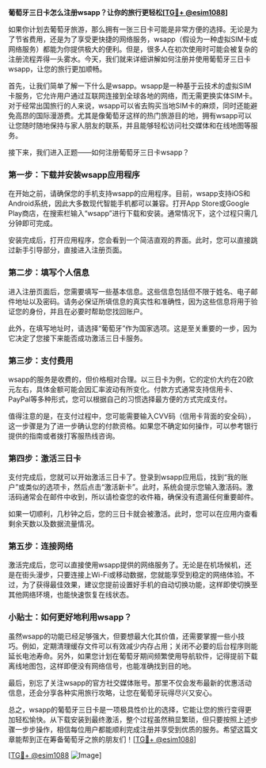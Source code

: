 **葡萄牙三日卡怎么注册wsapp？让你的旅行更轻松[[TG💪+ @esim1088](https://t.me/s/esim1088)]**

如果你计划去葡萄牙旅游，那么拥有一张三日卡可能是非常方便的选择。无论是为了节省费用，还是为了享受更快捷的网络服务，wsapp（假设为一种虚拟SIM卡或网络服务）都能为你提供极大的便利。但是，很多人在初次使用时可能会被复杂的注册流程弄得一头雾水。今天，我们就来详细讲解如何注册并使用葡萄牙三日卡wsapp，让您的旅行更加顺畅。

首先，让我们简单了解一下什么是wsapp。wsapp是一种基于云技术的虚拟SIM卡服务，它允许用户通过互联网连接到全球各地的网络，而无需更换实体SIM卡。对于经常出国旅行的人来说，wsapp可以省去购买当地SIM卡的麻烦，同时还能避免高昂的国际漫游费。尤其是像葡萄牙这样的热门旅游目的地，拥有wsapp可以让您随时随地保持与家人朋友的联系，并且能够轻松访问社交媒体和在线地图等服务。

接下来，我们进入正题——如何注册葡萄牙三日卡wsapp？

### 第一步：下载并安装wsapp应用程序

在开始之前，请确保您的手机支持wsapp的应用程序。目前，wsapp支持iOS和Android系统，因此大多数现代智能手机都可以兼容。打开App Store或Google Play商店，在搜索栏输入“wsapp”进行下载和安装。通常情况下，这个过程只需几分钟即可完成。

安装完成后，打开应用程序，您会看到一个简洁直观的界面。此时，您可以直接跳过新手引导部分，直接进入注册页面。

### 第二步：填写个人信息

进入注册页面后，您需要填写一些基本信息。这些信息包括但不限于姓名、电子邮件地址以及密码。请务必保证所填信息的真实性和准确性，因为这些信息将用于验证您的身份，并且在必要时帮助您找回账户。

此外，在填写地址时，请选择“葡萄牙”作为国家选项。这是至关重要的一步，因为它决定了您接下来能否成功激活三日卡服务。

### 第三步：支付费用

wsapp的服务是收费的，但价格相对合理。以三日卡为例，它的定价大约在20欧元左右，具体金额可能会因汇率波动有所变化。付款方式通常支持信用卡、PayPal等多种形式，您可以根据自己的习惯选择最方便的方式完成支付。

值得注意的是，在支付过程中，您可能需要输入CVV码（信用卡背面的安全码），这一步骤是为了进一步确认您的付款资格。如果您不确定如何操作，可以参考银行提供的指南或者拨打客服热线咨询。

### 第四步：激活三日卡

支付完成后，您就可以开始激活三日卡了。登录到wsapp应用后，找到“我的账户”或类似的选项卡，然后点击“激活新卡”。此时，系统会提示您输入激活码。激活码通常会在邮件中收到，所以请检查您的收件箱，确保没有遗漏任何重要邮件。

如果一切顺利，几秒钟之后，您的三日卡就会被激活。此时，您可以在应用内查看剩余天数以及数据流量情况。

### 第五步：连接网络

激活完成后，您可以直接使用wsapp提供的网络服务了。无论是在机场候机，还是在街头漫步，只要连接上Wi-Fi或移动数据，您就能享受到稳定的网络体验。不过，为了获得最佳效果，建议您提前设置好手机的自动切换功能，这样即使切换至其他网络环境，也能快速恢复在线状态。

### 小贴士：如何更好地利用wsapp？

虽然wsapp的功能已经足够强大，但要想最大化其价值，还需要掌握一些小技巧。例如，定期清理缓存文件可以有效减少内存占用；关闭不必要的后台程序则能延长电池寿命。另外，如果您计划在葡萄牙期间频繁使用导航软件，记得提前下载离线地图包，这样即便没有网络信号，也能准确找到目的地。

最后，别忘了关注wsapp的官方社交媒体账号。那里不仅会发布最新的优惠活动信息，还会分享各种实用旅行攻略，让您在葡萄牙玩得尽兴又安心。

总之，wsapp的葡萄牙三日卡是一项极具性价比的选择，它能让您的旅行变得更加轻松愉快。从下载安装到最终激活，整个过程虽然稍显繁琐，但只要按照上述步骤一步步操作，相信每位用户都能顺利完成注册并享受到优质的服务。希望这篇文章能帮到正在筹备葡萄牙之旅的朋友们！[[TG💪+ @esim1088](https://t.me/s/esim1088)]

[[TG💪+ @esim1088](https://t.me/s/esim1088) ![Image](https://i.postimg.cc/4NQfJmqS/Snipaste-2025-05-13-00-14-12.png)]